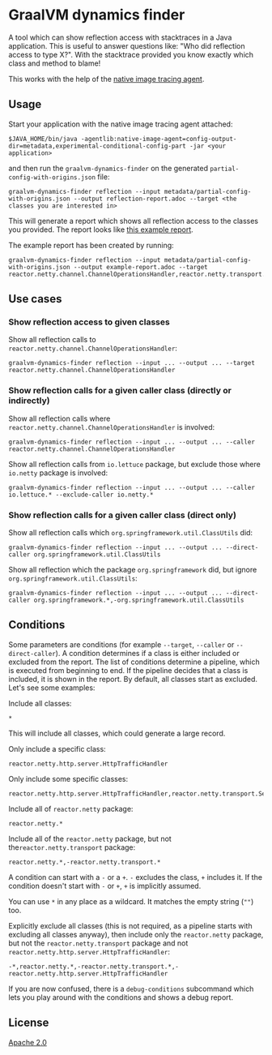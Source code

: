 # GraalVM dynamics finder

A tool which can show reflection access with stacktraces in a Java application.
This is useful to answer questions like: "Who did reflection access to type X?".
With the stacktrace provided you know exactly which class and method to blame!

This works with the help of the [native image tracing agent](https://www.graalvm.org/22.2/reference-manual/native-image/metadata/AutomaticMetadataCollection/).

## Usage

Start your application with the native image tracing agent attached:

```
$JAVA_HOME/bin/java -agentlib:native-image-agent=config-output-dir=metadata,experimental-conditional-config-part -jar <your application>
```

and then run the `graalvm-dynamics-finder` on the generated `partial-config-with-origins.json` file:

```
graalvm-dynamics-finder reflection --input metadata/partial-config-with-origins.json --output reflection-report.adoc --target <the classes you are interested in>
```

This will generate a report which shows all reflection access to the classes you provided.
The report looks like [this example report](doc/example-report.adoc).

The example report has been created by running:

```
graalvm-dynamics-finder reflection --input metadata/partial-config-with-origins.json --output example-report.adoc --target reactor.netty.channel.ChannelOperationsHandler,reactor.netty.transport.ServerTransport$Acceptor,reactor.netty.http.server.HttpTrafficHandler
```

## Use cases

### Show reflection access to given classes

Show all reflection calls to `reactor.netty.channel.ChannelOperationsHandler`:

```
graalvm-dynamics-finder reflection --input ... --output ... --target reactor.netty.channel.ChannelOperationsHandler
```

### Show reflection calls for a given caller class (directly or indirectly)

Show all reflection calls where `reactor.netty.channel.ChannelOperationsHandler` is involved:

```
graalvm-dynamics-finder reflection --input ... --output ... --caller reactor.netty.channel.ChannelOperationsHandler
```

Show all reflection calls from `io.lettuce` package, but exclude those where `io.netty` package is involved:

```
graalvm-dynamics-finder reflection --input ... --output ... --caller io.lettuce.* --exclude-caller io.netty.*
```

### Show reflection calls for a given caller class (direct only)

Show all reflection calls which `org.springframework.util.ClassUtils` did:

```
graalvm-dynamics-finder reflection --input ... --output ... --direct-caller org.springframework.util.ClassUtils
```

Show all reflection which the package `org.springframework` did, but ignore `org.springframework.util.ClassUtils`:

```
graalvm-dynamics-finder reflection --input ... --output ... --direct-caller org.springframework.*,-org.springframework.util.ClassUtils
```

## Conditions

Some parameters are conditions (for example `--target`, `--caller` or `--direct-caller`).
A condition determines if a class is either included or excluded from the report.
The list of conditions determine a pipeline, which is executed from beginning to end.
If the pipeline decides that a class is included, it is shown in the report.
By default, all classes start as excluded.
Let's see some examples:

Include all classes:

```
*
```

This will include all classes, which could generate a large record.

Only include a specific class:

```
reactor.netty.http.server.HttpTrafficHandler
```

Only include some specific classes:

```
reactor.netty.http.server.HttpTrafficHandler,reactor.netty.transport.ServerTransport$Acceptor
```

Include all of `reactor.netty` package:

```
reactor.netty.*
```

Include all of the `reactor.netty` package, but not the`reactor.netty.transport` package:

```
reactor.netty.*,-reactor.netty.transport.*
```

A condition can start with a `-` or a `+`.
`-` excludes the class, `+` includes it.
If the condition doesn't start with `-` or `+`, `+` is implicitly assumed.

You can use `*` in any place as a wildcard.
It matches the empty string (`""`) too.

Explicitly exclude all classes (this is not required, as a pipeline starts with excluding all classes anyway), then include only the `reactor.netty` package, but not the `reactor.netty.transport` package and not `reactor.netty.http.server.HttpTrafficHandler`:

```
-*,reactor.netty.*,-reactor.netty.transport.*,-reactor.netty.http.server.HttpTrafficHandler
```

If you are now confused, there is a `debug-conditions` subcommand which lets you play around with the conditions and shows a debug report.

## License

[Apache 2.0](https://www.apache.org/licenses/LICENSE-2.0)
